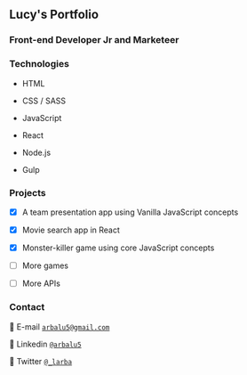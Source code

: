 ## Lucy's Portfolio 

<h3>Front-end Developer Jr and Marketeer</h3>


### Technologies

- HTML

- CSS / SASS

- JavaScript

- React

- Node.js 

- Gulp

### Projects

 - [x] A team presentation app using Vanilla JavaScript concepts
 - [x] Movie search app in React
 - [x] Monster-killer game using core JavaScript concepts
 - [ ] More games
 - [ ] More APIs
 
 
### Contact

📧 E-mail <a href="mailto:arbalu5@gmail.com" target="_blank">`arbalu5@gmail.com`</a>

📧 Linkedin <a href="https://www.linkedin.com/in/arbalu5/" target="_blank">`@arbalu5`</a>

📧 Twitter <a href="http://twitter.com/_larba" target="_blank">`@_larba`</a>
